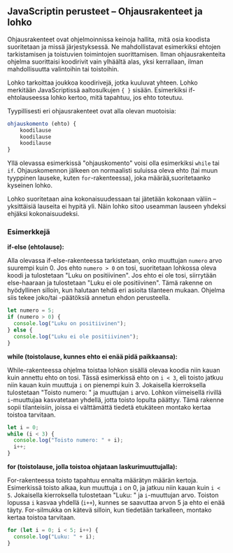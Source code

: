 
## JavaScriptin perusteet – Ohjausrakenteet ja lohko

Ohjausrakenteet ovat ohjelmoinnissa keinoja hallita, mitä osia koodista suoritetaan ja missä järjestyksessä. Ne mahdollistavat esimerkiksi ehtojen tarkistamisen ja toistuvien toimintojen suorittamisen. Ilman ohjausrakenteita ohjelma suorittaisi koodirivit vain ylhäältä alas, yksi kerrallaan, ilman mahdollisuutta valintoihin tai toistoihin.

Lohko tarkoittaa joukkoa koodirivejä, jotka kuuluvat yhteen. Lohko merkitään JavaScriptissä aaltosulkujen ```{ }``` sisään. Esimerkiksi if-ehtolauseessa lohko kertoo, mitä tapahtuu, jos ehto toteutuu.

Tyypillisesti eri ohjausrakenteet ovat alla olevan muotoisia:
```javascript
ohjauskomento (ehto) {
    koodilause
    koodilause
    koodilause
}
```

Yllä olevassa esimerkissä "ohjauskomento" voisi olla esimerkiksi ```while``` tai ```if```. Ohjauskomennon jälkeen on normaalisti suluissa oleva ehto (tai muun tyyppinen  lauseke, kuten ```for```-rakenteessa), joka määrää,suoritetaanko kyseinen lohko. 

Lohko suoritetaan aina kokonaisuudessaan tai jätetään kokonaan väliin – yksittäisiä lauseita ei hypitä yli. Näin lohko sitoo useamman lauseen yhdeksi ehjäksi kokonaisuudeksi.

### Esimerkkejä

**if-else (ehtolause):**

Alla olevassa if-else-rakenteessa tarkistetaan, onko muuttujan ```numero``` arvo suurempi kuin 0. Jos ehto ```numero > 0``` on tosi, suoritetaan lohkossa oleva koodi ja tulostetaan "Luku on positiivinen". Jos ehto ei ole tosi, siirrytään else-haaraan ja tulostetaan "Luku ei ole positiivinen". Tämä rakenne on hyödyllinen silloin, kun halutaan tehdä eri asioita tilanteen mukaan. Ohjelma siis tekee joko/tai -päätöksiä annetun ehdon perusteella.

```javascript
let numero = 5;
if (numero > 0) {
  console.log("Luku on positiivinen");
} else {
  console.log("Luku ei ole positiivinen");
}
```

**while (toistolause, kunnes ehto ei enää pidä paikkaansa):**

While-rakenteessa ohjelma toistaa lohkon sisällä olevaa koodia niin kauan kuin annettu ehto on tosi. Tässä esimerkissä ehto on ```i < 3```, eli toisto jatkuu niin kauan kuin muuttuja ```i``` on pienempi kuin 3. Jokaisella kierroksella tulostetaan "Toisto numero: " ja muuttujan ```i``` arvo. Lohkon viimeisellä rivillä ```i```-muuttujaa kasvatetaan yhdellä, jotta toisto lopulta päättyy. Tämä rakenne sopii tilanteisiin, joissa ei välttämättä tiedetä etukäteen montako kertaa toistoa tarvitaan.

```javascript
let i = 0;
while (i < 3) {
  console.log("Toisto numero: " + i);
  i++;
}
```

**for (toistolause, jolla toistoa ohjataan laskurimuuttujalla):**

For-rakenteessa toisto tapahtuu ennalta määrätyn määrän kertoja. Esimerkissä toisto alkaa, kun muuttuja ```i``` on 0, ja jatkuu niin kauan kuin ```i < 5```. Jokaisella kierroksella tulostetaan "Luku: " ja ```i```-muuttujan arvo. Toiston lopussa ```i``` kasvaa yhdellä (```i++```), kunnes se saavuttaa arvon 5 ja ehto ei enää täyty. For-silmukka on kätevä silloin, kun tiedetään tarkalleen, montako kertaa toistoa tarvitaan.

```javascript
for (let i = 0; i < 5; i++) {
  console.log("Luku: " + i);
}
```
